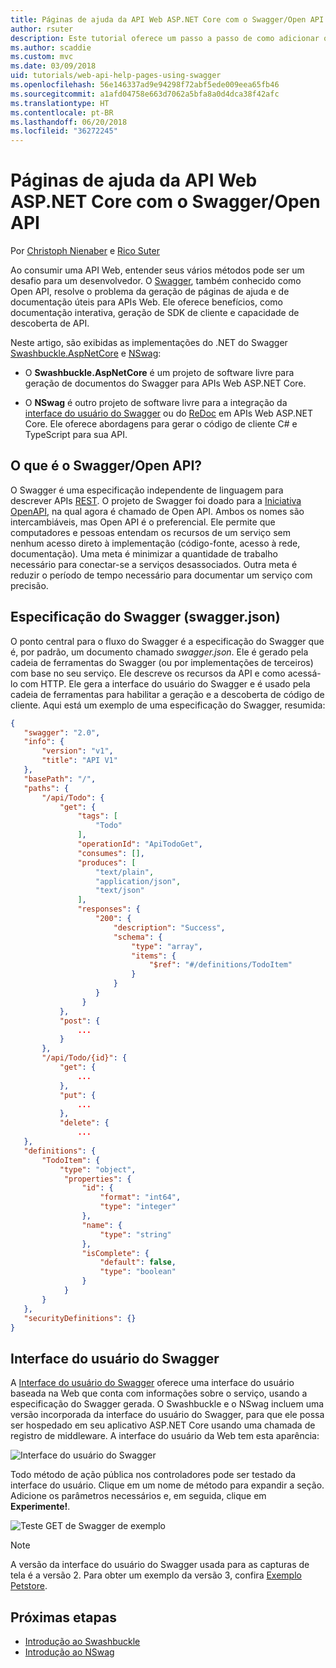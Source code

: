 ```yaml
---
title: Páginas de ajuda da API Web ASP.NET Core com o Swagger/Open API
author: rsuter
description: Este tutorial oferece um passo a passo de como adicionar o Swagger para gerar a documentação e as páginas de ajuda para um aplicativo de API Web.
ms.author: scaddie
ms.custom: mvc
ms.date: 03/09/2018
uid: tutorials/web-api-help-pages-using-swagger
ms.openlocfilehash: 56e146337ad9e94298f72abf5ede009eea65fb46
ms.sourcegitcommit: a1afd04758e663d7062a5bfa8a0d4dca38f42afc
ms.translationtype: HT
ms.contentlocale: pt-BR
ms.lasthandoff: 06/20/2018
ms.locfileid: "36272245"
---
```

# <a name="aspnet-core-web-api-help-pages-with-swagger--open-api"></a>Páginas de ajuda da API Web ASP.NET Core com o Swagger/Open API

Por [Christoph Nienaber](https://twitter.com/zuckerthoben) e [Rico Suter](http://rsuter.com)

Ao consumir uma API Web, entender seus vários métodos pode ser um desafio para um desenvolvedor. O [Swagger](https://swagger.io/), também conhecido como Open API, resolve o problema da geração de páginas de ajuda e de documentação úteis para APIs Web. Ele oferece benefícios, como documentação interativa, geração de SDK de cliente e capacidade de descoberta de API.

Neste artigo, são exibidas as implementações do .NET do Swagger [Swashbuckle.AspNetCore](https://github.com/domaindrivendev/Swashbuckle.AspNetCore) e [NSwag](https://github.com/RSuter/NSwag):

* O **Swashbuckle.AspNetCore** é um projeto de software livre para geração de documentos do Swagger para APIs Web ASP.NET Core.

* O **NSwag** é outro projeto de software livre para a integração da [interface do usuário do Swagger](https://swagger.io/swagger-ui/) ou do [ReDoc](https://github.com/Rebilly/ReDoc) em APIs Web ASP.NET Core. Ele oferece abordagens para gerar o código de cliente C# e TypeScript para sua API.

## <a name="what-is-swagger--open-api"></a>O que é o Swagger/Open API?

O Swagger é uma especificação independente de linguagem para descrever APIs [REST](https://en.wikipedia.org/wiki/Representational_state_transfer). O projeto de Swagger foi doado para a [Iniciativa OpenAPI](https://www.openapis.org/), na qual agora é chamado de Open API. Ambos os nomes são intercambiáveis, mas Open API é o preferencial. Ele permite que computadores e pessoas entendam os recursos de um serviço sem nenhum acesso direto à implementação (código-fonte, acesso à rede, documentação). Uma meta é minimizar a quantidade de trabalho necessário para conectar-se a serviços desassociados. Outra meta é reduzir o período de tempo necessário para documentar um serviço com precisão.

## <a name="swagger-specification-swaggerjson"></a>Especificação do Swagger (swagger.json)

O ponto central para o fluxo do Swagger é a especificação do Swagger que é, por padrão, um documento chamado *swagger.json*. Ele é gerado pela cadeia de ferramentas do Swagger (ou por implementações de terceiros) com base no seu serviço. Ele descreve os recursos da API e como acessá-lo com HTTP. Ele gera a interface do usuário do Swagger e é usado pela cadeia de ferramentas para habilitar a geração e a descoberta de código de cliente. Aqui está um exemplo de uma especificação do Swagger, resumida:

```json
{
   "swagger": "2.0",
   "info": {
       "version": "v1",
       "title": "API V1"
   },
   "basePath": "/",
   "paths": {
       "/api/Todo": {
           "get": {
               "tags": [
                   "Todo"
               ],
               "operationId": "ApiTodoGet",
               "consumes": [],
               "produces": [
                   "text/plain",
                   "application/json",
                   "text/json"
               ],
               "responses": {
                   "200": {
                       "description": "Success",
                       "schema": {
                           "type": "array",
                           "items": {
                               "$ref": "#/definitions/TodoItem"
                           }
                       }
                   }
                }
           },
           "post": {
               ...
           }
       },
       "/api/Todo/{id}": {
           "get": {
               ...
           },
           "put": {
               ...
           },
           "delete": {
               ...
   },
   "definitions": {
       "TodoItem": {
           "type": "object",
            "properties": {
                "id": {
                    "format": "int64",
                    "type": "integer"
                },
                "name": {
                    "type": "string"
                },
                "isComplete": {
                    "default": false,
                    "type": "boolean"
                }
            }
       }
   },
   "securityDefinitions": {}
}
```

## <a name="swagger-ui"></a>Interface do usuário do Swagger

A [Interface do usuário do Swagger](https://swagger.io/swagger-ui/) oferece uma interface do usuário baseada na Web que conta com informações sobre o serviço, usando a especificação do Swagger gerada. O Swashbuckle e o NSwag incluem uma versão incorporada da interface do usuário do Swagger, para que ele possa ser hospedado em seu aplicativo ASP.NET Core usando uma chamada de registro de middleware. A interface do usuário da Web tem esta aparência:

![Interface do usuário do Swagger](web-api-help-pages-using-swagger/_static/swagger-ui.png)

Todo método de ação pública nos controladores pode ser testado da interface do usuário. Clique em um nome de método para expandir a seção. Adicione os parâmetros necessários e, em seguida, clique em **Experimente!**.

![Teste GET de Swagger de exemplo](web-api-help-pages-using-swagger/_static/get-try-it-out.png)

> [!NOTE]
> A versão da interface do usuário do Swagger usada para as capturas de tela é a versão 2. Para obter um exemplo da versão 3, confira [Exemplo Petstore](http://petstore.swagger.io/).

## <a name="next-steps"></a>Próximas etapas

* [Introdução ao Swashbuckle](xref:tutorials/get-started-with-swashbuckle)
* [Introdução ao NSwag](xref:tutorials/get-started-with-nswag)
